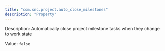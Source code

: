 ```yaml
---
title: "com.snc.project.auto_close_milestones"
description: "Property"
---
```


Description: Automatically close project milestone tasks when they change to work state

Value: `false`